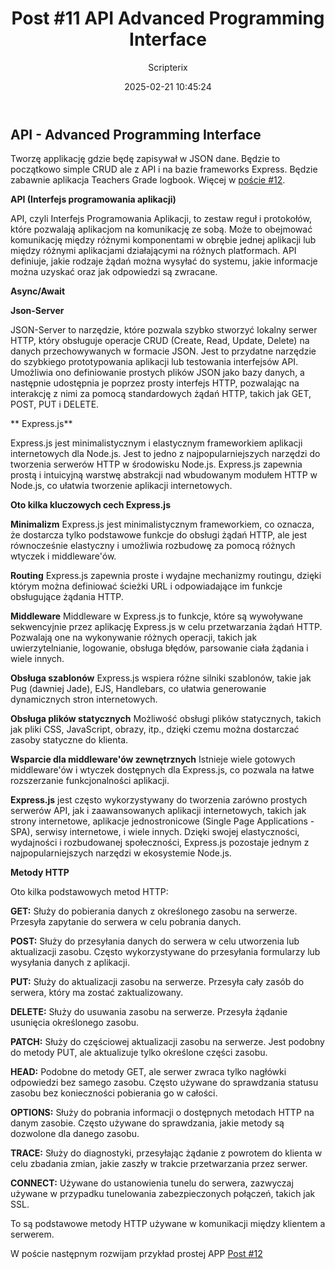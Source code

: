 ﻿---
title: "Post #11 API Advanced Programming Interface"
date: 2025-02-21 10:45:24
author: Scripterix
slug: 11-post-api
post_id: 410
categories:
  - "Coding Corner"
  - "Wyzwanie"
tags:
  - "api"
  - "JSON"
original_url: "https://opengateweb.com/posts/11-post-api/"
---

## API - Advanced Programming Interface

Tworzę applikację gdzie będę zapisywał w JSON dane. Będzie to początkowo simple CRUD ale z API i na bazie frameworks Express. Będzie zabawnie aplikacja Teachers Grade logbook. Więcej w [poście #12](/posts/12-post-teachers/).

**API (Interfejs programowania aplikacji)**

API, czyli Interfejs Programowania Aplikacji, to zestaw reguł i protokołów, które pozwalają aplikacjom na komunikację ze sobą. Może to obejmować komunikację między różnymi komponentami w obrębie jednej aplikacji lub między różnymi aplikacjami działającymi na różnych platformach. API definiuje, jakie rodzaje żądań można wysyłać do systemu, jakie informacje można uzyskać oraz jak odpowiedzi są zwracane.

**Async/Await**

**Json-Server**

JSON-Server to narzędzie, które pozwala szybko stworzyć lokalny serwer HTTP, który obsługuje operacje CRUD (Create, Read, Update, Delete) na danych przechowywanych w formacie JSON. Jest to przydatne narzędzie do szybkiego prototypowania aplikacji lub testowania interfejsów API. Umożliwia ono definiowanie prostych plików JSON jako bazy danych, a następnie udostępnia je poprzez prosty interfejs HTTP, pozwalając na interakcję z nimi za pomocą standardowych żądań HTTP, takich jak GET, POST, PUT i DELETE.

** Express.js**

Express.js jest minimalistycznym i elastycznym frameworkiem aplikacji internetowych dla Node.js. Jest to jedno z najpopularniejszych narzędzi do tworzenia serwerów HTTP w środowisku Node.js. Express.js zapewnia prostą i intuicyjną warstwę abstrakcji nad wbudowanym modułem HTTP w Node.js, co ułatwia tworzenie aplikacji internetowych.

**Oto kilka kluczowych cech Express.js**

**Minimalizm** Express.js jest minimalistycznym frameworkiem, co oznacza, że dostarcza tylko podstawowe funkcje do obsługi żądań HTTP, ale jest równocześnie elastyczny i umożliwia rozbudowę za pomocą różnych wtyczek i middleware'ów.

**Routing** Express.js zapewnia proste i wydajne mechanizmy routingu, dzięki którym można definiować ścieżki URL i odpowiadające im funkcje obsługujące żądania HTTP.

**Middleware** Middleware w Express.js to funkcje, które są wywoływane sekwencyjnie przez aplikację Express.js w celu przetwarzania żądań HTTP. Pozwalają one na wykonywanie różnych operacji, takich jak uwierzytelnianie, logowanie, obsługa błędów, parsowanie ciała żądania i wiele innych.

**Obsługa szablonów** Express.js wspiera różne silniki szablonów, takie jak Pug (dawniej Jade), EJS, Handlebars, co ułatwia generowanie dynamicznych stron internetowych.

**Obsługa plików statycznych** Możliwość obsługi plików statycznych, takich jak pliki CSS, JavaScript, obrazy, itp., dzięki czemu można dostarczać zasoby statyczne do klienta.

**Wsparcie dla middleware'ów zewnętrznych** Istnieje wiele gotowych middleware'ów i wtyczek dostępnych dla Express.js, co pozwala na łatwe rozszerzanie funkcjonalności aplikacji.

**Express.js** jest często wykorzystywany do tworzenia zarówno prostych serwerów API, jak i zaawansowanych aplikacji internetowych, takich jak strony internetowe, aplikacje jednostronicowe (Single Page Applications - SPA), serwisy internetowe, i wiele innych. Dzięki swojej elastyczności, wydajności i rozbudowanej społeczności, Express.js pozostaje jednym z najpopularniejszych narzędzi w ekosystemie Node.js.

**Metody HTTP**

Oto kilka podstawowych metod HTTP:

****GET:**** Służy do pobierania danych z określonego zasobu na serwerze. Przesyła zapytanie do serwera w celu pobrania danych.

****POST:**** Służy do przesyłania danych do serwera w celu utworzenia lub aktualizacji zasobu. Często wykorzystywane do przesyłania formularzy lub wysyłania danych z aplikacji.

****PUT:**** Służy do aktualizacji zasobu na serwerze. Przesyła cały zasób do serwera, który ma zostać zaktualizowany.

****DELETE:**** Służy do usuwania zasobu na serwerze. Przesyła żądanie usunięcia określonego zasobu.

****PATCH:**** Służy do częściowej aktualizacji zasobu na serwerze. Jest podobny do metody PUT, ale aktualizuje tylko określone części zasobu.

****HEAD:**** Podobne do metody GET, ale serwer zwraca tylko nagłówki odpowiedzi bez samego zasobu. Często używane do sprawdzania statusu zasobu bez konieczności pobierania go w całości.

****OPTIONS:**** Służy do pobrania informacji o dostępnych metodach HTTP na danym zasobie. Często używane do sprawdzania, jakie metody są dozwolone dla danego zasobu.

****TRACE:**** Służy do diagnostyki, przesyłając żądanie z powrotem do klienta w celu zbadania zmian, jakie zaszły w trakcie przetwarzania przez serwer.

****CONNECT:**** Używane do ustanowienia tunelu do serwera, zazwyczaj używane w przypadku tunelowania zabezpieczonych połączeń, takich jak SSL.

To są podstawowe metody HTTP używane w komunikacji między klientem a serwerem.

W poście następnym rozwijam przykład prostej APP [Post #12](/posts/12-post-teachers/)
